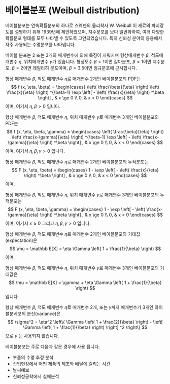 # 베이블분포 (Weibull distribution)

베이블분포는 연속확률분포의 하나로 스웨덴의 물리학자 W. Weibull 이 재료의 파괴강도를 설명하기 위해 1939년에 제안하였으며, 지수분포를 보다 일반화하여, 여러 다양한 확률분포 형태를 모두 나타낼 수 있도록 고안되었습니다. 특히 신뢰성 분야의 응용에서 자주 사용되는 수명분포를 나타냅니다.

베이블 분포는 2 또는 3개의 매개변수에 의해 특징이 지워지며 형상매개변수 $\beta$, 척도매개변수 $\eta$, 위치매개변수 $\gamma$가 있습니다. 형상모수 $\beta < 1$이면 감마분포, $\beta = 1$이면 지수분포, $\beta = 2$이면 레일리히 분포이며, $\beta = 3.5$이면 정규분포에 근사합니다.

형상 매개변수 $\beta$, 척도 매개변수 $\eta$로 매개변수 2개인 베이블분포의 PDF는
$$
f (x, \eta, \beta) =
\begin{cases}
\left( \frac{\beta}{\eta} \right)
\left( \frac{x}{\eta} \right) ^{\beta-1}
\exp \left[ - \left( \frac{x}{\eta} \right) ^\beta \right]
, & x \ge 0 \\
0, & x < 0
\end{cases}
$$
이며, 여기서 $\eta, \beta > 0$ 입니다.

형상 매개변수 $\beta$, 척도 매개변수 $\eta$, 위치 매개변수 $\gamma$로 매개변수 3개인 베이블분포의 PDF는
$$
f (x, \eta, \beta, \gamma) =
\begin{cases}
\left( \frac{\beta}{\eta} \right)
\left( \frac{x-\gamma}{\eta} \right) ^{\beta-1}
\exp \left[ - \left( \frac{x-\gamma}{\eta} \right) ^\beta \right]
, & x \ge 0 \\
0, & x < 0
\end{cases}
$$
이며, 여기서 $\eta, \beta, \gamma > 0$ 입니다.

형상 매개변수 $\beta$, 척도 매개변수 $\eta$로 매개변수 2개인 베이블분포의 누적분포는
$$
F (x, \eta, \beta) =
\begin{cases}
1 - \exp \left[ - \left( \frac{x}{\eta} \right) ^\beta \right]
, & x \ge 0 \\
0, & x < 0
\end{cases}
$$
이며,

형상 매개변수 $\beta$, 척도 매개변수 $\eta$, 위치 매개변수 $\gamma$로 매개변수 3개인 베이블분포의 누적분포는
$$
F (x, \eta, \beta, \gamma) =
\begin{cases}
1 - \exp \left[ - \left( \frac{x-\gamma}{\eta} \right) ^\beta \right]
, & x \ge 0 \\
0, & x < 0
\end{cases}
$$
이며, 여기서 $x \ge 0$ 그리고 $\eta, \beta, \gamma > 0$ 입니다.

형상 매개변수 $\beta$, 척도 매개변수 $\eta$로 매개변수 2개인 베이블분포의 기대값(expectation)은
$$
\mu =
\mathbb E[X] = \eta \Gamma \left( 1 +  \frac{1}{\beta} \right)
$$
이며,

형상 매개변수 $\beta$, 척도 매개변수 $\eta$, 위치 매개변수 $\gamma$로 매개변수 3개인 베이블분포의 기대값은
$$
\mu =
\mathbb E[X] = \gamma + \eta \Gamma \left( 1 +  \frac{1}{\beta} \right)
$$
입니다.

형상 매개변수 $\beta$, 척도 매개변수 $\eta$로 매개변수 2개, 또는 $\gamma$까지 매개변수가 3개인 와이블분베포의 분산(variance)은
$$
\sigma^2 =
\eta^2 \left\{
    \Gamma
    \left(
    1 + \frac{2}{\beta}    
    \right)
    -
    \left[
        \Gamma
        \left(
        1 + \frac{1}{\beta}
        \right)
    \right] ^2
\right\}
$$
으로 $\gamma$ 는 사용되지 않습니다.

베이블분포는 주로 다음과 같은 경우에 사용 됩니다.

- 부품의 수명 추정 분석
- 산업현장에서 어떤 제품의 제조와 배달에 걸리는 시간
- 날씨예보
- 신뢰성공학에서 실패분석

